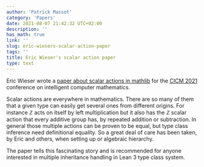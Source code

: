 ```yaml
---
author: 'Patrick Massot'
category: 'Papers'
date: 2021-08-07 21:42:32 UTC+02:00
description: ''
has_math: true
link: ''
slug: eric-wiesers-scalar-action-paper
tags: ''
title: Eric Wieser's scalar action paper
type: text
---
```

Eric Wieser wrote a [paper about scalar actions in mathlib](https://easychair.org/publications/preprint/mC9X) for the 
[CICM 2021](https://cicm-conference.org/2021/) conference on intelligent computer
mathematics. 

Scalar actions are everywhere in mathematics. There are so many of
them that a given type can easily get several ones from different origins. For instance
$ℤ$ acts on itself by left multiplication but it also has the $ℤ$ scalar action
that every additive group has, by repeated addition or subtraction.
In general those multiple actions can be proven to be equal, but type class
inference need definitional equality. So a great deal of care has been taken,
by Eric and others, when setting up or algebraic hierarchy. 

The paper tells this fascinating story and is recommended for anyone interested
in multiple inheritance handling in Lean 3 type class system.
